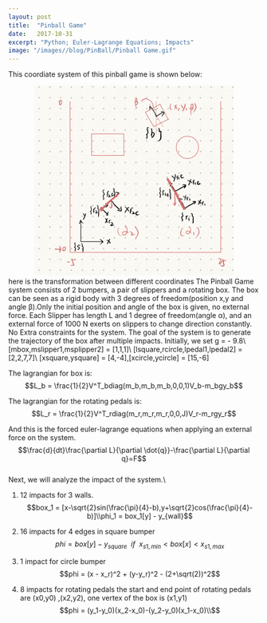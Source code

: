 ```yaml
---
layout: post
title:  "Pinball Game"
date:   2017-10-31
excerpt: "Python; Euler-Lagrange Equations; Impacts"
image: "/images//blog/PinBall/Pinball Game.gif"
---
```


This coordiate system of this pinball game is shown below:
<div style="text-align: center"><img src="/images/blog/PinBall/general_idea.png" /></div>
here is the transformation between different coordinates
The Pinball Game system consists of 2 bumpers, a pair of slippers and a rotating box. The box can be seen as a rigid body with 3 degrees of freedom(position x,y and angle β).Only the initial position and angle of the box is given, no external force. Each Slipper has length L and 1 degree of freedom(angle α), and an external force of 1000 N exerts on slippers to change direction constantly. No Extra constraints  for the system. The goal of the system is to generate the trajectory of the box after multiple impacts.
Initially, we set g = - 9.8\
[mbox,mslipper1,msplipper2] = [1,1,1]\
[lsquare,rcircle,lpedal1,lpedal2] = [2,2,7,7]\
[xsquare,ysquare] = [4,-4],[xcircle,ycircle] = [15,-6]

The lagrangian for box is:\
$$L_b = \frac{1}{2}V^T_bdiag(m_b,m_b,m_b,0,0,1)V_b-m_bgy_b$$

The lagrangian for the rotating pedals is:\
$$L_r = \frac{1}{2}V^T_rdiag(m_r,m_r,m_r,0,0,J)V_r-m_rgy_r$$

And this is the forced euler-lagrange equations when applying an external force
on the system.\
$$\frac{d}{dt}\frac{\partial L}{\partial \dot{q}}-\frac{\partial L}{\partial q}=F$$\
Next, we will analyze the impact of the system.\
1) 12 impacts for 3 walls. \
$$box_1 = [x-\sqrt{2}sin(\frac{\pi}{4}-b),y+\sqrt{2}cos(\frac{\pi}{4}-b)]\\phi_1 = box_1[y] - y_{wall}$$

2) 16 impacts for 4 edges in square bumper\
$$phi = box[y] - y_{square} \ \ if\ \ x_{s1,min} < box[x] < x_{s1,max}$$

3) 1 impact for circle bumper\
$$phi = (x - x_r)^2 + (y-y_r)^2 - (2+\sqrt(2))^2$$

4) 8 impacts for rotating pedals
the start and end point of rotating pedals are (x0,y0) ,(x2,y2), one vertex of the box is 
(x1,y1)\
$$phi = (y_1-y_0)(x_2-x_0)-(y_2-y_0)(x_1-x_0)\\$$